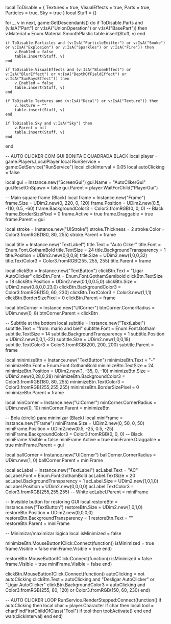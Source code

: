 local ToDisable = {
	Textures = true,
	VisualEffects = true,
	Parts = true,
	Particles = true,
	Sky = true
}
local Stuff = {}

for _, v in next, game:GetDescendants() do
	if ToDisable.Parts and (v:IsA("Part") or v:IsA("UnionOperation") or v:IsA("BasePart")) then
		v.Material = Enum.Material.SmoothPlastic
		table.insert(Stuff, v)
	end

	if ToDisable.Particles and (v:IsA("ParticleEmitter") or v:IsA("Smoke") or v:IsA("Explosion") or v:IsA("Sparkles") or v:IsA("Fire")) then
		v.Enabled = false
		table.insert(Stuff, v)
	end

	if ToDisable.VisualEffects and (v:IsA("BloomEffect") or v:IsA("BlurEffect") or v:IsA("DepthOfFieldEffect") or v:IsA("SunRaysEffect")) then
		v.Enabled = false
		table.insert(Stuff, v)
	end

	if ToDisable.Textures and (v:IsA("Decal") or v:IsA("Texture")) then
		v.Texture = ""
		table.insert(Stuff, v)
	end

	if ToDisable.Sky and v:IsA("Sky") then
		v.Parent = nil
		table.insert(Stuff, v)
	end
end

-- AUTO CLICKER COM GUI BONITA E QUADRADA BLACK
local player = game.Players.LocalPlayer
local RunService = game:GetService("RunService")
local clickInterval = 0.05
local autoClicking = false

local gui = Instance.new("ScreenGui")
gui.Name = "AutoClikerGui"
gui.ResetOnSpawn = false
gui.Parent = player:WaitForChild("PlayerGui")

-- Main square frame (Black)
local frame = Instance.new("Frame")
frame.Size = UDim2.new(0, 220, 0, 120)
frame.Position = UDim2.new(0.5, -110, 0.5, -60)
frame.BackgroundColor3 = Color3.fromRGB(0, 0, 0) -- Black
frame.BorderSizePixel = 0
frame.Active = true
frame.Draggable = true
frame.Parent = gui

local stroke = Instance.new("UIStroke")
stroke.Thickness = 2
stroke.Color = Color3.fromRGB(180, 80, 255)
stroke.Parent = frame

local title = Instance.new("TextLabel")
title.Text = "Auto Cliker"
title.Font = Enum.Font.GothamBold
title.TextSize = 24
title.BackgroundTransparency = 1
title.Position = UDim2.new(0,0,0,8)
title.Size = UDim2.new(1,0,0,32)
title.TextColor3 = Color3.fromRGB(255, 255, 255)
title.Parent = frame

local clickBtn = Instance.new("TextButton")
clickBtn.Text = "Ligar AutoClicker"
clickBtn.Font = Enum.Font.GothamSemibold
clickBtn.TextSize = 18
clickBtn.Position = UDim2.new(0.1,0,0.5,0)
clickBtn.Size = UDim2.new(0.8,0,0.23,0)
clickBtn.BackgroundColor3 = Color3.fromRGB(150, 60, 230)
clickBtn.TextColor3 = Color3.new(1,1,1)
clickBtn.BorderSizePixel = 0
clickBtn.Parent = frame

local btnCorner = Instance.new("UICorner")
btnCorner.CornerRadius = UDim.new(0, 8)
btnCorner.Parent = clickBtn

-- Subtitle at the bottom
local subtitle = Instance.new("TextLabel")
subtitle.Text = "from: mario and biel"
subtitle.Font = Enum.Font.Gotham
subtitle.TextSize = 14
subtitle.BackgroundTransparency = 1
subtitle.Position = UDim2.new(0,0,1,-22)
subtitle.Size = UDim2.new(1,0,0,18)
subtitle.TextColor3 = Color3.fromRGB(200, 200, 200)
subtitle.Parent = frame

local minimizeBtn = Instance.new("TextButton")
minimizeBtn.Text = "-"
minimizeBtn.Font = Enum.Font.GothamBold
minimizeBtn.TextSize = 24
minimizeBtn.Position = UDim2.new(1, -35, 0, -10)
minimizeBtn.Size = UDim2.new(0,28,0,28)
minimizeBtn.BackgroundColor3 = Color3.fromRGB(180, 80, 255)
minimizeBtn.TextColor3 = Color3.fromRGB(255,255,255)
minimizeBtn.BorderSizePixel = 0
minimizeBtn.Parent = frame

local minCorner = Instance.new("UICorner")
minCorner.CornerRadius = UDim.new(0, 10)
minCorner.Parent = minimizeBtn

-- Bola (circle) para minimizar (Black)
local miniFrame = Instance.new("Frame")
miniFrame.Size = UDim2.new(0, 50, 0, 50)
miniFrame.Position = UDim2.new(0.5, -25, 0.5, -25)
miniFrame.BackgroundColor3 = Color3.fromRGB(0, 0, 0) -- Black
miniFrame.Visible = false
miniFrame.Active = true
miniFrame.Draggable = true
miniFrame.Parent = gui

local ballCorner = Instance.new("UICorner")
ballCorner.CornerRadius = UDim.new(1, 0)
ballCorner.Parent = miniFrame

local acLabel = Instance.new("TextLabel")
acLabel.Text = "AC"
acLabel.Font = Enum.Font.GothamBold
acLabel.TextSize = 20
acLabel.BackgroundTransparency = 1
acLabel.Size = UDim2.new(1,0,1,0)
acLabel.Position = UDim2.new(0,0,0,0)
acLabel.TextColor3 = Color3.fromRGB(255,255,255) -- White
acLabel.Parent = miniFrame

-- Invisible button for restoring GUI
local restoreBtn = Instance.new("TextButton")
restoreBtn.Size = UDim2.new(1,0,1,0)
restoreBtn.Position = UDim2.new(0,0,0,0)
restoreBtn.BackgroundTransparency = 1
restoreBtn.Text = ""
restoreBtn.Parent = miniFrame

-- Minimizar/maximizar lógica
local isMinimized = false

minimizeBtn.MouseButton1Click:Connect(function()
	isMinimized = true
	frame.Visible = false
	miniFrame.Visible = true
end)

restoreBtn.MouseButton1Click:Connect(function()
	isMinimized = false
	frame.Visible = true
	miniFrame.Visible = false
end)

clickBtn.MouseButton1Click:Connect(function()
	autoClicking = not autoClicking
	clickBtn.Text = autoClicking and "Desligar AutoClicker" or "Ligar AutoClicker"
	clickBtn.BackgroundColor3 = autoClicking and Color3.fromRGB(255, 80, 120) or Color3.fromRGB(150, 60, 230)
end)

-- AUTO CLICKER LOOP
RunService.RenderStepped:Connect(function()
	if autoClicking then
		local char = player.Character
		if char then
			local tool = char:FindFirstChildOfClass("Tool")
			if tool then
				tool:Activate()
			end
		end
		wait(clickInterval)
	end
end)
